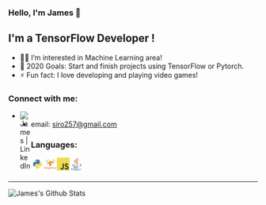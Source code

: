 ### Hello, I'm James  👋

## I'm a TensorFlow Developer !

- 🤖🧠 I’m interested in Machine Learning area!
- 🎉   2020 Goals: Start and finish projects using TensorFlow or Pytorch. 
- ⚡   Fun fact: I love developing and playing video games! 

### Connect with me:

- [<img align="left" alt="James | LinkedIn" width="22px" src="https://cdn.jsdelivr.net/npm/simple-icons@v3/icons/linkedin.svg" />][linkedin]
- email: siro257@gmail.com

### Languages:

<img align="left" alt="Python" width="26px" src="https://raw.githubusercontent.com/github/explore/80688e429a7d4ef2fca1e82350fe8e3517d3494d/topics/python/python.png" />
<img align="left" alt="tf" width="26px" src="https://raw.githubusercontent.com/github/explore/80688e429a7d4ef2fca1e82350fe8e3517d3494d/topics/tensorflow/tensorflow.png" />
<img align="left" alt="js" width="26px" src="https://raw.githubusercontent.com/github/explore/80688e429a7d4ef2fca1e82350fe8e3517d3494d/topics/javascript/javascript.png" />
<img align="left" alt="java" width="26px" src="https://raw.githubusercontent.com/github/explore/80688e429a7d4ef2fca1e82350fe8e3517d3494d/topics/java/java.png" />


<br />
<br />

---

<img align="left" alt="James's Github Stats" src="https://github-readme-stats.vercel.app/api?username=siro257&show_icons=true&hide_border=false" />

[linkedin]: https://www.linkedin.com/in/james-hwang22/
